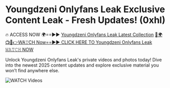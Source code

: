 # Youngdzeni Onlyfans Leak Exclusive Content Leak - Fresh Updates! (0xhl)

🔥 ACCESS NOW 🌍==►► <a href="https://tinyurl.com/3fjeunct" rel="nofollow">Youngdzeni Onlyfans Leak Latest Collection</a></h3>
[🔴🌍📺📱👉WA𝚃CH Now==►► CLICK HERE TO Youngdzeni Onlyfans Leak 𝚆𝙰𝚃𝙲𝙷 NOW](https://tinyurl.com/3fjeunct)

Unlock Youngdzeni Onlyfans Leak's private videos and photos today! Dive into the newest 2025 content updates and explore exclusive material you won’t find anywhere else.


<a href="https://tinyurl.com/3fjeunct" rel="nofollow" data-target="animated-image.originalLink"><img src="https://camo.githubusercontent.com/8a4f000d20f83aca3bf7ec5f350d767afa0574a8a352519fd8cfa583a6f93a33/68747470733a2f2f692e696d6775722e636f6d2f644a486b345a712e676966" alt="WATCH Videos" data-canonical-src="https://i.imgur.com/dJHk4Zq.gif" style="max-width: 100%; display: inline-block;" data-target="animated-image.originalImage"></a>
